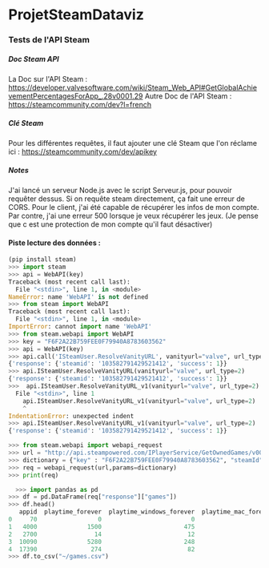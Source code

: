 # ProjetSteamDataviz
### Tests de l'API Steam
##### Doc Steam API
La Doc sur l'API Steam : https://developer.valvesoftware.com/wiki/Steam_Web_API#GetGlobalAchievementPercentagesForApp_.28v0001.29
Autre Doc de l'API Steam : https://steamcommunity.com/dev?l=french
##### Clé Steam
Pour les différentes requêtes, il faut ajouter une clé Steam que l'on réclame ici : https://steamcommunity.com/dev/apikey
##### Notes
J'ai lancé un serveur Node.js avec le script Serveur.js, pour pouvoir requêter dessus. Si on requête steam directement, ça fait une erreur de CORS.
Pour le client, j'ai été capable de récupérer les infos de mon compte. Par contre, j'ai une erreur 500 lorsque je veux récupérer les jeux. (Je pense que c est une protection de mon compte qu'il faut désactiver)


#### Piste lecture des données : 
```python
(pip install steam)
>>> import steam
>>> api = WebAPI(key)
Traceback (most recent call last):
  File "<stdin>", line 1, in <module>
NameError: name 'WebAPI' is not defined
>>> from steam import WebAPI
Traceback (most recent call last):
  File "<stdin>", line 1, in <module>
ImportError: cannot import name 'WebAPI'
>>> from steam.webapi import WebAPI
>>> key = "F6F2A22B759FEE0F79940A8783603562"
>>> api = WebAPI(key)
>>> api.call('ISteamUser.ResolveVanityURL', vanityurl="valve", url_type=2)
{'response': {'steamid': '103582791429521412', 'success': 1}}
>>> api.ISteamUser.ResolveVanityURL(vanityurl="valve", url_type=2)
{'response': {'steamid': '103582791429521412', 'success': 1}}
>>>  api.ISteamUser.ResolveVanityURL_v1(vanityurl="valve", url_type=2)
  File "<stdin>", line 1
    api.ISteamUser.ResolveVanityURL_v1(vanityurl="valve", url_type=2)
    ^
IndentationError: unexpected indent
>>> api.ISteamUser.ResolveVanityURL_v1(vanityurl="valve", url_type=2)
{'response': {'steamid': '103582791429521412', 'success': 1}}

>>> from steam.webapi import webapi_request
>>> url = "http://api.steampowered.com/IPlayerService/GetOwnedGames/v0001/"
>>> dictionary = {"key" : "F6F2A22B759FEE0F79940A8783603562", "steamId":"76561198119517741"}
>>> req = webapi_request(url,params=dictionary)
>>> print(req)

  >>> import pandas as pd
>>> df = pd.DataFrame(req["response"]["games"])
>>> df.head()
   appid  playtime_forever  playtime_windows_forever  playtime_mac_forever  playtime_linux_forever  playtime_2weeks
0     70                 0                         0                     0                       0              NaN
1   4000              1500                       475                     0                       0              NaN
2   2700                14                        12                     0                       0              NaN
3  10090              5280                       248                     0                       0              NaN
4  17390               274                        82                     0                       0              NaN
>>> df.to_csv("~/games.csv")
```
